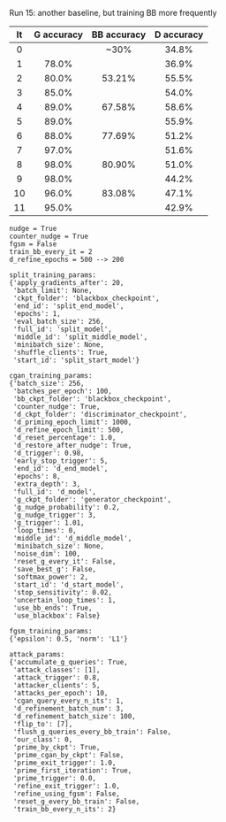 Run 15: another baseline, but training BB more frequently

| It | G accuracy | BB accuracy | D accuracy |
|:------:|:------:|:------:|:------:|
| 0      |        | ~30%   | 34.8%  | 
| 1      | 78.0%  |        | 36.9%  | 
| 2      | 80.0%  | 53.21% | 55.5%  |
| 3      | 85.0%  |        | 54.0%  |
| 4      | 89.0%  | 67.58% | 58.6%  |
| 5      | 89.0%  |        | 55.9%  |
| 6      | 88.0%  | 77.69% | 51.2%  |
| 7      | 97.0%  |        | 51.6%  |
| 8      | 98.0%  | 80.90% | 51.0%  |
| 9      | 98.0%  |        | 44.2%  |
| 10     | 96.0%  | 83.08% | 47.1%  |
| 11     | 95.0%  |        | 42.9%  |

```
nudge = True
counter_nudge = True
fgsm = False
train_bb_every_it = 2
d_refine_epochs = 500 --> 200
```

```
split_training_params:
{'apply_gradients_after': 20,
 'batch_limit': None,
 'ckpt_folder': 'blackbox_checkpoint',
 'end_id': 'split_end_model',
 'epochs': 1,
 'eval_batch_size': 256,
 'full_id': 'split_model',
 'middle_id': 'split_middle_model',
 'minibatch_size': None,
 'shuffle_clients': True,
 'start_id': 'split_start_model'}

cgan_training_params:
{'batch_size': 256,
 'batches_per_epoch': 100,
 'bb_ckpt_folder': 'blackbox_checkpoint',
 'counter_nudge': True,
 'd_ckpt_folder': 'discriminator_checkpoint',
 'd_priming_epoch_limit': 1000,
 'd_refine_epoch_limit': 500,
 'd_reset_percentage': 1.0,
 'd_restore_after_nudge': True,
 'd_trigger': 0.98,
 'early_stop_trigger': 5,
 'end_id': 'd_end_model',
 'epochs': 8,
 'extra_depth': 3,
 'full_id': 'd_model',
 'g_ckpt_folder': 'generator_checkpoint',
 'g_nudge_probability': 0.2,
 'g_nudge_trigger': 3,
 'g_trigger': 1.01,
 'loop_times': 0,
 'middle_id': 'd_middle_model',
 'minibatch_size': None,
 'noise_dim': 100,
 'reset_g_every_it': False,
 'save_best_g': False,
 'softmax_power': 2,
 'start_id': 'd_start_model',
 'stop_sensitivity': 0.02,
 'uncertain_loop_times': 1,
 'use_bb_ends': True,
 'use_blackbox': False}

fgsm_training_params:
{'epsilon': 0.5, 'norm': 'L1'}

attack_params:
{'accumulate_g_queries': True,
 'attack_classes': [1],
 'attack_trigger': 0.8,
 'attacker_clients': 5,
 'attacks_per_epoch': 10,
 'cgan_query_every_n_its': 1,
 'd_refinement_batch_num': 3,
 'd_refinement_batch_size': 100,
 'flip_to': [7],
 'flush_g_queries_every_bb_train': False,
 'our_class': 0,
 'prime_by_ckpt': True,
 'prime_cgan_by_ckpt': False,
 'prime_exit_trigger': 1.0,
 'prime_first_iteration': True,
 'prime_trigger': 0.0,
 'refine_exit_trigger': 1.0,
 'refine_using_fgsm': False,
 'reset_g_every_bb_train': False,
 'train_bb_every_n_its': 2}
```